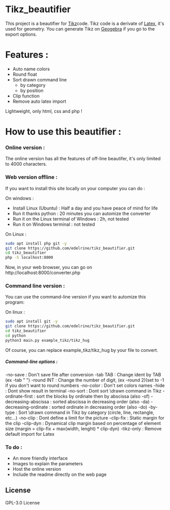 # Tikz_beautifier

This project is a beautifier for [Tikz](https://en.wikipedia.org/wiki/PGF/TikZ)code.
Tikz code is a derivate of [Latex](https://en.wikipedia.org/wiki/LaTeX), it's used for geometry.
You can generate Tikz on [Geogebra](https://www.geogebra.org/classic) if you go to the export options.

# Features :

- Auto name colors
- Round float
- Sort drawn command line
  - by category
  - by position
- Clip function
- Remove auto latex import

Lightweight, only html, css and php !

# How to use this beautifier :

### Online version :

The online version has all the features of off-line beautifer, it's only limited to 4000 characters.

### Web version offline :

If you want to install this site locally on your computer you can do :

On windows :

- Install Linux (Ubuntu) : Half a day and you have peace of mind for life
- Run it thanks python : 20 minutes you can automize the converter
- Run it on the Linux terminal of Windows : 2h, not tested
- Run it on Windows terminal : not tested

On Linux :

```sh
sudo apt install php git -y
git clone https://github.com/edelrine/tikz_beautifier.git
cd tikz_beautifier
php -S localhost:8000
```

Now, in your web browser, you can go on http://localhost:8000/converter.php

### Command line version :

You can use the command-line version if you want to automize this program:

On linux :

```sh
sudo apt install git -y
git clone https://github.com/edelrine/tikz_beautifier.git
cd tikz_beautifier
cd python
python3 main.py example_tikz/tikz_hug
```

Of course, you can replace example_tikz/tikz_hug by your file to convert.

##### Command-line options :

-no-save : Don't save file after conversion
-tab TAB : Change ident by TAB (ex -tab " ")
-round INT : Change the number of digit, (ex -round 2)(set to -1 if you don't want to round numbers
-no-color : Don't set colors names
-hide : Dont show result in terminal
-no-sort : Dont sort \drawn command in Tikz
-ordinate-first : sort the blocks by ordinate then by abscissa (also -of)
-decreasing-abscissa : sorted abscissa in decreasing order (also -da)
-decreasing-ordinate : sorted ordinate in decreasing order (also -do)
-by-type : Sort \drawn command in Tikz by category (circle, line, rectangle, etc...)
-no-clip : Dont define a limit for the picture
-clip-fix : Static margin for the clip
-clip-dyn : Dynamical clip margin based on percentage of element size (margin = clip-fix + max(width, lenght) \* clip-dyn)
-tikz-only : Remove default import for Latex

### To do :

- An more friendly interface
- Images to explain the parameters
- Host the online version
- Include the readme directly on the web page

## License

GPL-3.0 License
